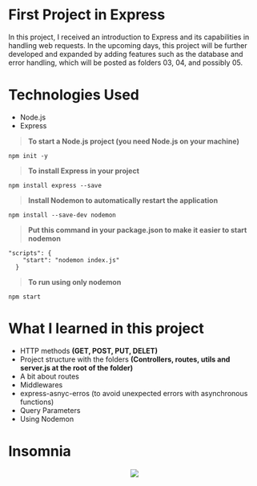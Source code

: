 # First Project in Express

In this project, I received an introduction to Express and its capabilities in handling web requests. In the upcoming days, this project will be further developed and expanded by adding features such as the database and error handling, which will be posted as folders 03, 04, and possibly 05.

# Technologies Used

- Node.js
- Express


> **To start a Node.js project (you need Node.js on your machine)**

```
npm init -y
```
>**To install Express in your project**
```
npm install express --save
```
> **Install Nodemon to automatically restart the application**
```
npm install --save-dev nodemon
```
> **Put this command in your package.json to make it easier to start nodemon**
```
"scripts": {
    "start": "nodemon index.js"
  }
```

> **To run using only nodemon** 

```
npm start
```

# What I learned in this project

- HTTP methods **(GET, POST, PUT, DELET)**
- Project structure with the folders **(Controllers, routes, utils and server.js at the root of the folder)**
- A bit about routes
- Middlewares
- express-asnyc-erros (to avoid unexpected errors with asynchronous functions)
- Query Parameters
- Using Nodemon


# Insomnia

<p align='center'>
<img src="https://github.com/pedrosantosara/365DaysOfCoding/blob/main/">
</p>
